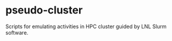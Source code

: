 pseudo-cluster
==============

Scripts for emulating activities in HPC cluster guided by 
LNL Slurm software.

